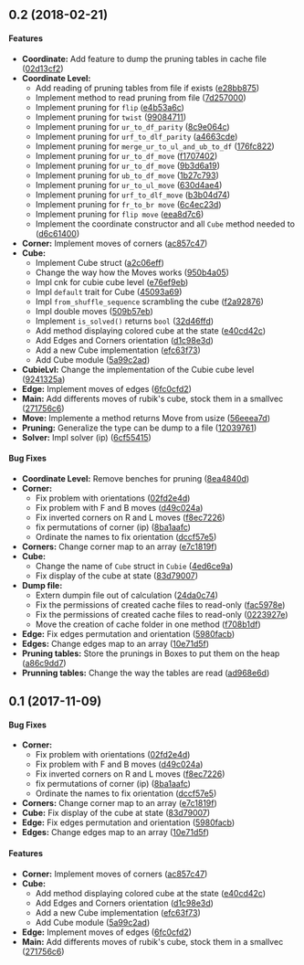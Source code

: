 <a name="0.2"></a>
## 0.2 (2018-02-21)


#### Features

* **Coordinate:**  Add feature to dump the pruning tables in cache file ([02d13cf2](https://github.com/Vallium/rubik-rs/commit/02d13cf2acd4909b5cabc484c46f563f80c332f2))
* **Coordinate Level:**
  *  Add reading of pruning tables from file if exists ([e28bb875](https://github.com/Vallium/rubik-rs/commit/e28bb875cf284c524697b4edab7b1594e754e0e6))
  *  Implement method to read pruning from file ([7d257000](https://github.com/Vallium/rubik-rs/commit/7d257000e361ed149356e0fea392c13a45824838))
  *  Implement pruning for `flip` ([e4b53a6c](https://github.com/Vallium/rubik-rs/commit/e4b53a6c49af44761c48fc5a4e1d0d29a3838da1))
  *  Implement pruning for `twist` ([99084711](https://github.com/Vallium/rubik-rs/commit/990847116944f3e885819b00d9378e80502a6dce))
  *  Implement pruning for `ur_to_df_parity` ([8c9e064c](https://github.com/Vallium/rubik-rs/commit/8c9e064c9f9df5511dc50f989c359ddc0a4b5657))
  *  Implement pruning for `urf_to_dlf_parity` ([a4663cde](https://github.com/Vallium/rubik-rs/commit/a4663cded4a604e3bf11d2ad7df9a91e600aaac0))
  *  Implement pruning for `merge_ur_to_ul_and_ub_to_df` ([176fc822](https://github.com/Vallium/rubik-rs/commit/176fc82295474c95673c3aad8312792e5d3a29a2))
  *  Implement pruning for `ur_to_df_move` ([f1707402](https://github.com/Vallium/rubik-rs/commit/f17074024854205e5df9c87a0fbe4e072aedcd2a))
  *  Implement pruning for `ur_to_df_move` ([9b3d6a19](https://github.com/Vallium/rubik-rs/commit/9b3d6a19bc00a370059f6c1bcf6b25e628d9aa34))
  *  Implement pruning for `ub_to_df_move` ([1b27c793](https://github.com/Vallium/rubik-rs/commit/1b27c793f18f8beca1bdab16036049f28094dca1))
  *  Implement pruning for `ur_to_ul_move` ([630d4ae4](https://github.com/Vallium/rubik-rs/commit/630d4ae481f3f3df9f819a1dfa270c6876e92997))
  *  Implement pruning for `urf_to_dlf_move` ([b3b04d74](https://github.com/Vallium/rubik-rs/commit/b3b04d74bbecafeae96c635fb98964b9806ab643))
  *  Implement pruning for `fr_to_br move` ([6c4ec23d](https://github.com/Vallium/rubik-rs/commit/6c4ec23d8f91295321244e5b8df0dcd0335f1acc))
  *  Implement pruning for `flip move` ([eea8d7c6](https://github.com/Vallium/rubik-rs/commit/eea8d7c6532f75ca6d3ad5e343630147800d0e21))
  *  Implement the coordinate constructor and all `Cube` method needed to ([d6c61400](https://github.com/Vallium/rubik-rs/commit/d6c61400931e8af475125e25e216d09f686daf9e))
* **Corner:**  Implement moves of corners ([ac857c47](https://github.com/Vallium/rubik-rs/commit/ac857c475c1a9ab4bf711b51b824a3f47f9f4b21))
* **Cube:**
  *  Implement Cube struct ([a2c06eff](https://github.com/Vallium/rubik-rs/commit/a2c06eff89e1f64e616fb19b35f6d38f98a887b8))
  *  Change the way how the Moves works ([950b4a05](https://github.com/Vallium/rubik-rs/commit/950b4a05f8876aeef38063d1afea7bf70804c698))
  *  Impl cnk for cubie cube level ([e76ef9eb](https://github.com/Vallium/rubik-rs/commit/e76ef9eb2539721d039152ffc35c8e91baa4f236))
  *  Impl `default` trait for Cube ([45093a69](https://github.com/Vallium/rubik-rs/commit/45093a69f269ae92187dde14d02e68f5459489f0))
  *  Impl `from_shuffle_sequence` scrambling the cube ([f2a92876](https://github.com/Vallium/rubik-rs/commit/f2a9287641aff6286ad39fc51885f59f365629b1))
  *  Impl double moves ([509b57eb](https://github.com/Vallium/rubik-rs/commit/509b57eb1ae174f8099e24c933f698276710e066))
  *  Implement `is_solved()` returns `bool` ([32d46ffd](https://github.com/Vallium/rubik-rs/commit/32d46ffda89376a55d4f4b8f0bfb199d28a7095f))
  *  Add method displaying colored cube at the state ([e40cd42c](https://github.com/Vallium/rubik-rs/commit/e40cd42c5f98ee36bd4ea89be79460479960cb6d))
  *  Add Edges and Corners orientation ([d1c98e3d](https://github.com/Vallium/rubik-rs/commit/d1c98e3d4cfe4fd07736298d74143223d227fb15))
  *  Add a new Cube implementation ([efc63f73](https://github.com/Vallium/rubik-rs/commit/efc63f737125aa0dfe00eb298fc8ffc5be83cdb4))
  *  Add Cube module ([5a99c2ad](https://github.com/Vallium/rubik-rs/commit/5a99c2ad5ac1adddd52f12f8b90f7e12f4b656d8))
* **CubieLvl:**  Change the implementation of the Cubie cube level ([9241325a](https://github.com/Vallium/rubik-rs/commit/9241325a91e2b1a528eb5eb1fdddabf16b3092f2))
* **Edge:**  Implement moves of edges ([6fc0cfd2](https://github.com/Vallium/rubik-rs/commit/6fc0cfd2e28b0e030aba7b2c45b716251220d9be))
* **Main:**  Add differents moves of rubik's cube, stock them in a smallvec ([271756c6](https://github.com/Vallium/rubik-rs/commit/271756c658c9728a16c93301ef0fd462dde7532d))
* **Move:**  Implemente a method returns Move from usize ([56eeea7d](https://github.com/Vallium/rubik-rs/commit/56eeea7d9ff4c7a8686101b3f669ef9c9f8d4da7))
* **Pruning:**  Generalize the type can be dump to a file ([12039761](https://github.com/Vallium/rubik-rs/commit/120397613f2bb13b229fef71d4b2dd4ad9eb7a20))
* **Solver:**  Impl solver (ip) ([6cf55415](https://github.com/Vallium/rubik-rs/commit/6cf554154fa7761707574da82044ed163370beff))

#### Bug Fixes

* **Coordinate Level:**  Remove benches for pruning ([8ea4840d](https://github.com/Vallium/rubik-rs/commit/8ea4840d486628d0df11120328eae1502b03a125))
* **Corner:**
  *  Fix problem with orientations ([02fd2e4d](https://github.com/Vallium/rubik-rs/commit/02fd2e4d641b4ae6ca923fb0721d39f255d38b37))
  *  Fix problem with F and B moves ([d49c024a](https://github.com/Vallium/rubik-rs/commit/d49c024aab597c1a5e84c714764de25d5c887a65))
  *  Fix inverted corners on R and L moves ([f8ec7226](https://github.com/Vallium/rubik-rs/commit/f8ec7226b82c1d99a886faf56c43bc7be74905b8))
  *  fix permutations of corner (ip) ([8ba1aafc](https://github.com/Vallium/rubik-rs/commit/8ba1aafc1cde1df843a9028dcc39acae7d769167))
  *  Ordinate the names to fix orientation ([dccf57e5](https://github.com/Vallium/rubik-rs/commit/dccf57e5dac0da6d2cfd5ff15ec92437a6eea0a7))
* **Corners:**  Change corner map to an array ([e7c1819f](https://github.com/Vallium/rubik-rs/commit/e7c1819f99f8c1bf4d6838d7fa98c746f6569d56))
* **Cube:**
  *  Change the name of `Cube` struct in `Cubie` ([4ed6ce9a](https://github.com/Vallium/rubik-rs/commit/4ed6ce9a08c891f5b74c96dd40dea8c62e6dbb6b))
  *  Fix display of the cube at state ([83d79007](https://github.com/Vallium/rubik-rs/commit/83d7900776f1b8d7b95cf9e43b61a4b5fd96907f))
* **Dump file:**
  *  Extern dumpin file out of calculation ([24da0c74](https://github.com/Vallium/rubik-rs/commit/24da0c7455a130415210fd90a4307a09541d359d))
  *  Fix the permissions of created cache files to read-only ([fac5978e](https://github.com/Vallium/rubik-rs/commit/fac5978e555106a84b0d04c8f71e427c44d8b36b))
  *  Fix the permissions of created cache files to read-only ([0223927e](https://github.com/Vallium/rubik-rs/commit/0223927e89f838f87518ea8d24db5924402ad5ee))
  *  Move the creation of cache folder in one method ([f708b1df](https://github.com/Vallium/rubik-rs/commit/f708b1df6834010ac864cd9877e3a5c142d16898))
* **Edge:**  Fix edges permutation and orientation ([5980facb](https://github.com/Vallium/rubik-rs/commit/5980facb88aade34c613cb5173c09994f0a0638c))
* **Edges:**  Change edges map to an array ([10e71d5f](https://github.com/Vallium/rubik-rs/commit/10e71d5fd9df900fd99e670e6cddaf69ec17cb64))
* **Pruning tables:**  Store the prunings in Boxes to put them on the heap ([a86c9dd7](https://github.com/Vallium/rubik-rs/commit/a86c9dd72b7f26bf6a87f41ecd2bc201a29b1219))
* **Prunning tables:**  Change the way the tables are read ([ad968e6d](https://github.com/Vallium/rubik-rs/commit/ad968e6d79a90c2c9763786d8dac3d58ab1248e7))



<a name="0.1"></a>
## 0.1 (2017-11-09)


#### Bug Fixes

* **Corner:**
  *  Fix problem with orientations ([02fd2e4d](https://github.com/Vallium/rubik-rs/commit/02fd2e4d641b4ae6ca923fb0721d39f255d38b37))
  *  Fix problem with F and B moves ([d49c024a](https://github.com/Vallium/rubik-rs/commit/d49c024aab597c1a5e84c714764de25d5c887a65))
  *  Fix inverted corners on R and L moves ([f8ec7226](https://github.com/Vallium/rubik-rs/commit/f8ec7226b82c1d99a886faf56c43bc7be74905b8))
  *  fix permutations of corner (ip) ([8ba1aafc](https://github.com/Vallium/rubik-rs/commit/8ba1aafc1cde1df843a9028dcc39acae7d769167))
  *  Ordinate the names to fix orientation ([dccf57e5](https://github.com/Vallium/rubik-rs/commit/dccf57e5dac0da6d2cfd5ff15ec92437a6eea0a7))
* **Corners:**  Change corner map to an array ([e7c1819f](https://github.com/Vallium/rubik-rs/commit/e7c1819f99f8c1bf4d6838d7fa98c746f6569d56))
* **Cube:**  Fix display of the cube at state ([83d79007](https://github.com/Vallium/rubik-rs/commit/83d7900776f1b8d7b95cf9e43b61a4b5fd96907f))
* **Edge:**  Fix edges permutation and orientation ([5980facb](https://github.com/Vallium/rubik-rs/commit/5980facb88aade34c613cb5173c09994f0a0638c))
* **Edges:**  Change edges map to an array ([10e71d5f](https://github.com/Vallium/rubik-rs/commit/10e71d5fd9df900fd99e670e6cddaf69ec17cb64))

#### Features

* **Corner:**  Implement moves of corners ([ac857c47](https://github.com/Vallium/rubik-rs/commit/ac857c475c1a9ab4bf711b51b824a3f47f9f4b21))
* **Cube:**
  *  Add method displaying colored cube at the state ([e40cd42c](https://github.com/Vallium/rubik-rs/commit/e40cd42c5f98ee36bd4ea89be79460479960cb6d))
  *  Add Edges and Corners orientation ([d1c98e3d](https://github.com/Vallium/rubik-rs/commit/d1c98e3d4cfe4fd07736298d74143223d227fb15))
  *  Add a new Cube implementation ([efc63f73](https://github.com/Vallium/rubik-rs/commit/efc63f737125aa0dfe00eb298fc8ffc5be83cdb4))
  *  Add Cube module ([5a99c2ad](https://github.com/Vallium/rubik-rs/commit/5a99c2ad5ac1adddd52f12f8b90f7e12f4b656d8))
* **Edge:**  Implement moves of edges ([6fc0cfd2](https://github.com/Vallium/rubik-rs/commit/6fc0cfd2e28b0e030aba7b2c45b716251220d9be))
* **Main:**  Add differents moves of rubik's cube, stock them in a smallvec ([271756c6](https://github.com/Vallium/rubik-rs/commit/271756c658c9728a16c93301ef0fd462dde7532d))
